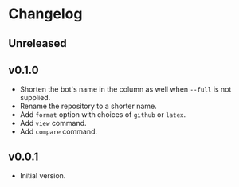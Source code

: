 # Changelog

## Unreleased

## v0.1.0

- Shorten the bot's name in the column as well when `--full` is not supplied.
- Rename the repository to a shorter name.
- Add `format` option with choices of `github` or `latex`.
- Add `view` command.
- Add `compare` command.

## v0.0.1

- Initial version.